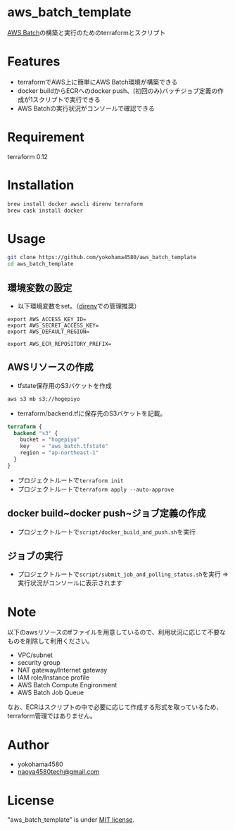 # aws_batch_template
 
[AWS Batch](https://aws.amazon.com/jp/batch/)の構築と実行のためのterraformとスクリプト
 
# Features
 
- terraformでAWS上に簡単にAWS Batch環境が構築できる
- docker buildからECRへのdocker push、(初回のみ)バッチジョブ定義の作成が1スクリプトで実行できる
- AWS Batchの実行状況がコンソールで確認できる
 
# Requirement
terraform 0.12

# Installation
```bash
brew install docker awscli direnv terraform
brew cask install docker
```
 
# Usage
```bash
git clone https://github.com/yokohama4580/aws_batch_template
cd aws_batch_template
```

## 環境変数の設定
- 以下環境変数をset。（[direnv](https://github.com/direnv/direnv)での管理推奨）

```.envrc
export AWS_ACCESS_KEY_ID=
export AWS_SECRET_ACCESS_KEY=
export AWS_DEFAULT_REGION=

export AWS_ECR_REPOSITORY_PREFIX=
```

## AWSリソースの作成
- tfstate保存用のS3バケットを作成
```bash
aws s3 mb s3://hogepiyo
```
- terraform/backend.tfに保存先のS3バケットを記載。

```backend.tf
terraform {
  backend "s3" {
    bucket = "hogepiyo"
    key    = "aws_batch.tfstate"
    region = "ap-northeast-1"
  }
}
```
- プロジェクトルートで`terraform init`
- プロジェクトルートで`terraform apply --auto-approve`

## docker build~docker push~ジョブ定義の作成
- プロジェクトルートで`script/docker_build_and_push.sh`を実行

## ジョブの実行
- プロジェクトルートで`script/submit_job_and_polling_status.sh`を実行 => 実行状況がコンソールに表示されます
 
# Note
 
以下のawsリソースのtfファイルを用意しているので、利用状況に応じて不要なものを削除して利用ください。
- VPC/subnet
- security group
- NAT gateway/Internet gateway
- IAM role/Instance profile
- AWS Batch Compute Engironment
- AWS Batch Job Queue

なお、ECRはスクリプトの中で必要に応じて作成する形式を取っているため、terraform管理ではありません。
 
# Author
  
* yokohama4580
* naoya4580tech@gmail.com
 
# License
 
"aws_batch_template" is under [MIT license](https://en.wikipedia.org/wiki/MIT_License).
